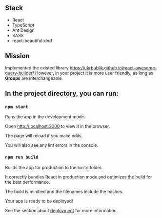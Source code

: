 ## Stack

- React
- TypeScript
- Ant Design
- SASS
- react-beautiful-dnd

## Mission

Implemented the existed library https://ukrbublik.github.io/react-awesome-query-builder/
However, in your project it is more user friendly, as long as **Groups** are interchangeable.

## In the project directory, you can run:

### `npm start`

Runs the app in the development mode.

Open [http://localhost:3000](http://localhost:3000) to view it in the browser.

The page will reload if you make edits.

You will also see any lint errors in the console.

### `npm run build`

Builds the app for production to the `build` folder.

It correctly bundles React in production mode and optimizes the build for the best performance.

The build is minified and the filenames include the hashes.

Your app is ready to be deployed!

See the section about [deployment](https://facebook.github.io/create-react-app/docs/deployment) for more information.
